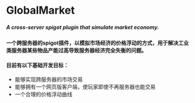 # GlobalMarket
##### A cross-server spigot plugin that simulate market economy.
#### 一个跨服务器的spigot插件，以模拟市场经济的价格浮动的方式，用于解决工业类服务器某些物品产能过高导致服务器经济完全失衡的问题。
#### 目前有以下基础开发目标：
+ 能够实现跨服务器的市场交易
+ 能够拥有一个网页版客户端，使玩家即使不再服务器也能交易
+ 一个合理的价格浮动曲线
